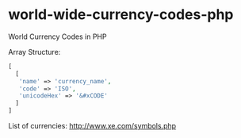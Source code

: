 # world-wide-currency-codes-php
World Currency Codes in PHP

Array Structure:

```php
[
  [
   'name' => 'currency_name',
   'code' => 'ISO',
   'unicodeHex' => '&#xCODE'
  ]
]
```

List of currencies: http://www.xe.com/symbols.php
